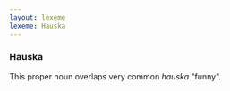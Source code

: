 ```yaml
---
layout: lexeme
lexeme: Hauska
---
```


###  Hauska 
This proper noun overlaps very common *hauska* "funny".

